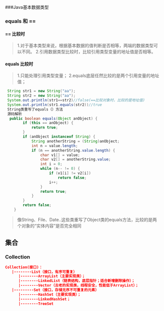###Java基本数据类型


### equals 和 ==
#### == 比较时 
> 1.对于基本类型来说，根据基本数据的值判断是否相等，两端的数据类型可以不同。
2.引用数据类型比较时，比较引用类型变量的地址值是否相等。

#### equals 比较时
> 1.只能处理引用类型变量；
2.equals底层任然比较的是两个引用变量的地址值；

```java
 String str1 = new String("aa");
 String str2 = new String("aa");
 System.out.println(str1==str2)//false(==比较对象时，比较的是地址值)
 System.out.println(str1.equals(str2))//true
 String类重写了equals（）方法
 源码解析
  public boolean equals(Object anObject) {
        if (this == anObject) {
            return true;
        }
        if (anObject instanceof String) {
            String anotherString = (String)anObject;
            int n = value.length;
            if (n == anotherString.value.length) {
                char v1[] = value;
                char v2[] = anotherString.value;
                int i = 0;
                while (n-- != 0) {
                    if (v1[i] != v2[i])
                        return false;
                    i++;
                }
                return true;
            }
        }
        return false;
    }
```

> 像String、File、Date..这些类重写了Object类的equals方法，比较的是两个对象的“实体内容”是否完全相同

## 集合
### Collection

```json
Collection(接口)：
   |--------List（接口，有序可重复）
      |--------ArrayList（主要实现类）；
      |--------LinkedList（链表结构，底层指针；适合新增删除操作）；
      |--------Vector（古老的实现类，线程安全，性能低于ArrayList）；
   |---------Set（接口，存储无序不可重复的元素）
      |--------HashSet（主要实现类）；
      |--------LinkedHashSet；
      |--------TreeSet 
```
